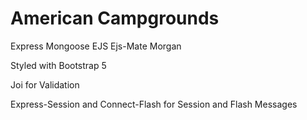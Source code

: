 # American Campgrounds

Express Mongoose EJS Ejs-Mate Morgan 

Styled with Bootstrap 5

Joi for Validation

Express-Session and Connect-Flash for Session and Flash Messages